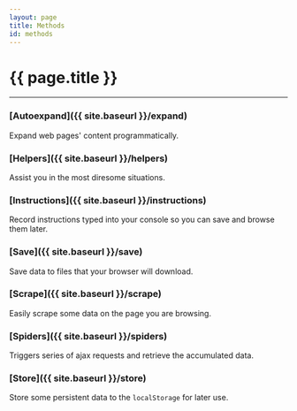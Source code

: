 ```yaml
---
layout: page
title: Methods
id: methods
---
```


# {{ page.title }}

---

### [Autoexpand]({{ site.baseurl }}/expand)
Expand web pages' content programmatically.

### [Helpers]({{ site.baseurl }}/helpers)
Assist you in the most diresome situations.

### [Instructions]({{ site.baseurl }}/instructions)
Record instructions typed into your console so you can save and browse them later.

### [Save]({{ site.baseurl }}/save)
Save data to files that your browser will download.

### [Scrape]({{ site.baseurl }}/scrape)
Easily scrape some data on the page you are browsing.

### [Spiders]({{ site.baseurl }}/spiders)
Triggers series of ajax requests and retrieve the accumulated data.

### [Store]({{ site.baseurl }}/store)
Store some persistent data to the `localStorage` for later use.
